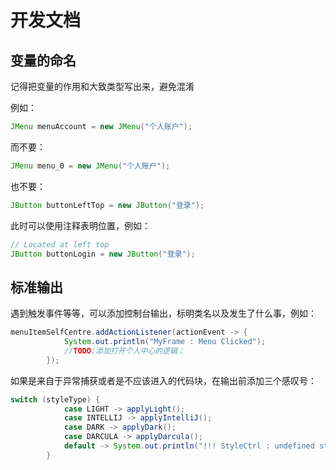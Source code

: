 # 开发文档

## 变量的命名

记得把变量的作用和大致类型写出来，避免混淆

例如：

```java
JMenu menuAccount = new JMenu("个人账户");
```

而不要：

```java
JMenu menu_0 = new JMenu("个人账户");
```

也不要：

```java
JButton buttonLeftTop = new JButton("登录");
```

此时可以使用注释表明位置，例如：

```java
// Located at left top
JButton buttonLogin = new JButton("登录");
```

## 标准输出

遇到触发事件等等，可以添加控制台输出，标明类名以及发生了什么事，例如：

```java
menuItemSelfCentre.addActionListener(actionEvent -> {
            System.out.println("MyFrame : Menu Clicked");
            //TODO:添加打开个人中心的逻辑；
        });
```

如果是来自于异常捕获或者是不应该进入的代码块，在输出前添加三个感叹号：

```java
switch (styleType) {
            case LIGHT -> applyLight();
            case INTELLIJ -> applyIntelliJ();
            case DARK -> applyDark();
            case DARCULA -> applyDarcula();
            default -> System.out.println("!!! StyleCtrl : undefined style code");
        }
```

